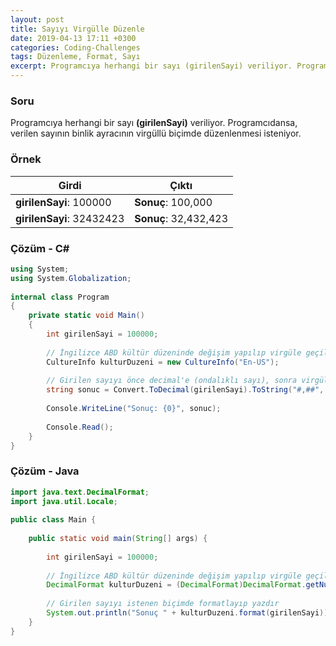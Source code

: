 ```yaml
---
layout: post
title: Sayıyı Virgülle Düzenle
date: 2019-04-13 17:11 +0300
categories: Coding-Challenges
tags: Düzenleme, Format, Sayı
excerpt: Programcıya herhangi bir sayı (girilenSayi) veriliyor. Programcıdansa, verilen sayının binlik ayracının virgüllü biçimde düzenlenmesi isteniyor.
---
```

### Soru
Programcıya herhangi bir sayı **(girilenSayi)** veriliyor. Programcıdansa, verilen sayının binlik ayracının virgüllü biçimde düzenlenmesi isteniyor.

### Örnek

| Girdi                     | Çıktı                 |
|---------------------------|-----------------------|
| **girilenSayi**: 100000   | **Sonuç**: 100,000    |
| **girilenSayi**: 32432423 | **Sonuç**: 32,432,423 |

### Çözüm - C#
```csharp
using System;
using System.Globalization;
 
internal class Program
{
    private static void Main()
    {
        int girilenSayi = 100000;
 
        // İngilizce ABD kültür düzeninde değişim yapılıp virgüle geçilecek
        CultureInfo kulturDuzeni = new CultureInfo("En-US");
 
        // Girilen sayıyı önce decimal'e (ondalıklı sayı), sonra virgüllü düzene dönüştür
        string sonuc = Convert.ToDecimal(girilenSayi).ToString("#,##", kulturDuzeni);
 
        Console.WriteLine("Sonuç: {0}", sonuc);
 
        Console.Read();
    }
}
```

### Çözüm - Java
```java
import java.text.DecimalFormat;
import java.util.Locale;
 
public class Main {
 
    public static void main(String[] args) {
 
        int girilenSayi = 100000;
 
        // İngilizce ABD kültür düzeninde değişim yapılıp virgüle geçilecek
        DecimalFormat kulturDuzeni = (DecimalFormat)DecimalFormat.getNumberInstance(Locale.ENGLISH);
 
        // Girilen sayıyı istenen biçimde formatlayıp yazdır
        System.out.println("Sonuç " + kulturDuzeni.format(girilenSayi));
    }
}
```
